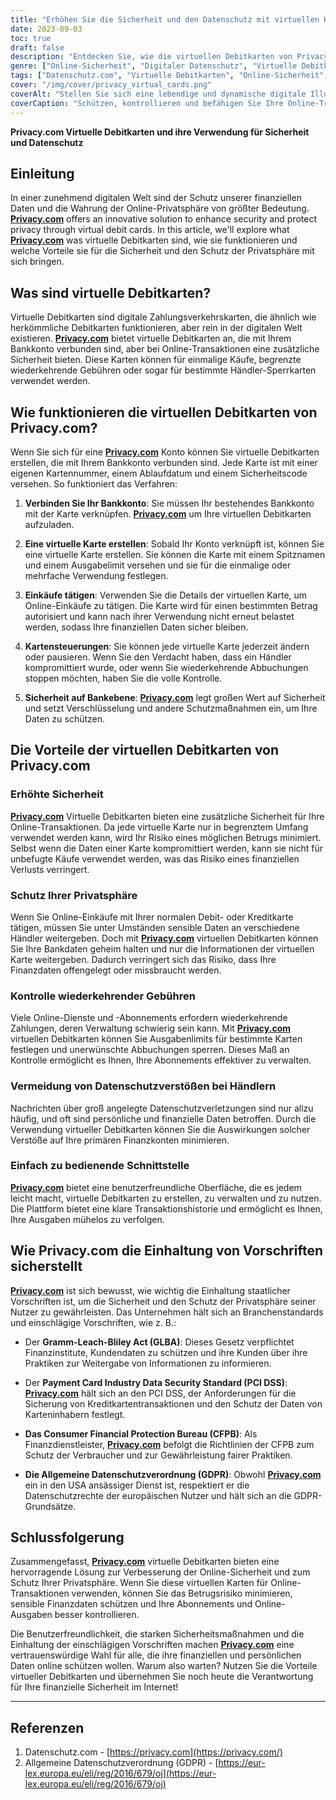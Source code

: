```yaml
---
title: "Erhöhen Sie die Sicherheit und den Datenschutz mit virtuellen Karten von Privacy.com"
date: 2023-09-03
toc: true
draft: false
description: "Entdecken Sie, wie die virtuellen Debitkarten von Privacy.com Ihre Online-Sicherheit erhöhen und Ihre Privatsphäre schützen können, während sie gleichzeitig eine einfache Kontrolle über Transaktionen und Abonnements bieten."
genre: ["Online-Sicherheit", "Digitaler Datenschutz", "Virtuelle Debitkarten", "Finanzieller Schutz", "Online-Transaktionen", "Betrugsbekämpfung", "Datenschutz", "Finanzieller Datenschutz", "Cybersecurity", "Persönliche Finanzen"]
tags: ["Datenschutz.com", "Virtuelle Debitkarten", "Online-Sicherheit", "Digitaler Datenschutz", "Finanzieller Schutz", "Datenverschlüsselung", "Betrugsbekämpfung", "Sichere Transaktionen", "Sicherheit auf Bankebene", "Datenschutz-Kontrollen", "Wiederkehrende Kosten", "Händler-Sperrkarten", "Schutz finanzieller Daten", "Zahlungssicherheit", "Datenschutzbestimmungen", "Einhaltung der Vorschriften", "PCI DSS", "GDPR", "Büro für Verbraucherfinanzschutz", "Finanztechnologie", "Sichere Online-Zahlungen", "Virtuelle Karten für den Datenschutz", "Kontrollierte Ausgaben", "Online-Abonnements", "Persönliches Finanzmanagement", "Prävention von Datenschutzverletzungen", "Sicherer digitaler Zahlungsverkehr", "Cybersecurity-Lösungen", "Schutz von Finanzinformationen", "Verbesserter Datenschutz"]
cover: "/img/cover/privacy_virtual_cards.png"
coverAlt: "Stellen Sie sich eine lebendige und dynamische digitale Illustration vor, die eine abgeschirmte virtuelle Karte zeigt, die ein Schlosssymbol schützt, das die verbesserte Sicherheit und den Schutz der Privatsphäre darstellt, die die virtuellen Debitkarten von Privacy.com bieten."
coverCaption: "Schützen, kontrollieren und befähigen Sie Ihre Online-Transaktionen."
---
```


**Privacy.com Virtuelle Debitkarten und ihre Verwendung für Sicherheit und Datenschutz**

## Einleitung

In einer zunehmend digitalen Welt sind der Schutz unserer finanziellen Daten und die Wahrung der Online-Privatsphäre von größter Bedeutung. [**Privacy.com**](https://privacy.com/) offers an innovative solution to enhance security and protect privacy through virtual debit cards. In this article, we'll explore what [**Privacy.com**](https://privacy.com/) was virtuelle Debitkarten sind, wie sie funktionieren und welche Vorteile sie für die Sicherheit und den Schutz der Privatsphäre mit sich bringen.

## Was sind virtuelle Debitkarten?

Virtuelle Debitkarten sind digitale Zahlungsverkehrskarten, die ähnlich wie herkömmliche Debitkarten funktionieren, aber rein in der digitalen Welt existieren. [**Privacy.com**](https://privacy.com/) bietet virtuelle Debitkarten an, die mit Ihrem Bankkonto verbunden sind, aber bei Online-Transaktionen eine zusätzliche Sicherheit bieten. Diese Karten können für einmalige Käufe, begrenzte wiederkehrende Gebühren oder sogar für bestimmte Händler-Sperrkarten verwendet werden.

## Wie funktionieren die virtuellen Debitkarten von Privacy.com?

Wenn Sie sich für eine [**Privacy.com**](https://privacy.com/) Konto können Sie virtuelle Debitkarten erstellen, die mit Ihrem Bankkonto verbunden sind. Jede Karte ist mit einer eigenen Kartennummer, einem Ablaufdatum und einem Sicherheitscode versehen. So funktioniert das Verfahren:

1. **Verbinden Sie Ihr Bankkonto**: Sie müssen Ihr bestehendes Bankkonto mit der Karte verknüpfen. [**Privacy.com**](https://privacy.com/) um Ihre virtuellen Debitkarten aufzuladen.

2. **Eine virtuelle Karte erstellen**: Sobald Ihr Konto verknüpft ist, können Sie eine virtuelle Karte erstellen. Sie können die Karte mit einem Spitznamen und einem Ausgabelimit versehen und sie für die einmalige oder mehrfache Verwendung festlegen.

3. **Einkäufe tätigen**: Verwenden Sie die Details der virtuellen Karte, um Online-Einkäufe zu tätigen. Die Karte wird für einen bestimmten Betrag autorisiert und kann nach ihrer Verwendung nicht erneut belastet werden, sodass Ihre finanziellen Daten sicher bleiben.

4. **Kartensteuerungen**: Sie können jede virtuelle Karte jederzeit ändern oder pausieren. Wenn Sie den Verdacht haben, dass ein Händler kompromittiert wurde, oder wenn Sie wiederkehrende Abbuchungen stoppen möchten, haben Sie die volle Kontrolle.

5. **Sicherheit auf Bankebene**: [**Privacy.com**](https://privacy.com/) legt großen Wert auf Sicherheit und setzt Verschlüsselung und andere Schutzmaßnahmen ein, um Ihre Daten zu schützen.

## Die Vorteile der virtuellen Debitkarten von Privacy.com

### Erhöhte Sicherheit

[**Privacy.com**](https://privacy.com/) Virtuelle Debitkarten bieten eine zusätzliche Sicherheit für Ihre Online-Transaktionen. Da jede virtuelle Karte nur in begrenztem Umfang verwendet werden kann, wird Ihr Risiko eines möglichen Betrugs minimiert. Selbst wenn die Daten einer Karte kompromittiert werden, kann sie nicht für unbefugte Käufe verwendet werden, was das Risiko eines finanziellen Verlusts verringert.

### Schutz Ihrer Privatsphäre

Wenn Sie Online-Einkäufe mit Ihrer normalen Debit- oder Kreditkarte tätigen, müssen Sie unter Umständen sensible Daten an verschiedene Händler weitergeben. Doch mit [**Privacy.com**](https://privacy.com/) virtuellen Debitkarten können Sie Ihre Bankdaten geheim halten und nur die Informationen der virtuellen Karte weitergeben. Dadurch verringert sich das Risiko, dass Ihre Finanzdaten offengelegt oder missbraucht werden.

### Kontrolle wiederkehrender Gebühren

Viele Online-Dienste und -Abonnements erfordern wiederkehrende Zahlungen, deren Verwaltung schwierig sein kann. Mit [**Privacy.com**](https://privacy.com/) virtuellen Debitkarten können Sie Ausgabenlimits für bestimmte Karten festlegen und unerwünschte Abbuchungen sperren. Dieses Maß an Kontrolle ermöglicht es Ihnen, Ihre Abonnements effektiver zu verwalten.

### Vermeidung von Datenschutzverstößen bei Händlern

Nachrichten über groß angelegte Datenschutzverletzungen sind nur allzu häufig, und oft sind persönliche und finanzielle Daten betroffen. Durch die Verwendung virtueller Debitkarten können Sie die Auswirkungen solcher Verstöße auf Ihre primären Finanzkonten minimieren.

### Einfach zu bedienende Schnittstelle

[**Privacy.com**](https://privacy.com/) bietet eine benutzerfreundliche Oberfläche, die es jedem leicht macht, virtuelle Debitkarten zu erstellen, zu verwalten und zu nutzen. Die Plattform bietet eine klare Transaktionshistorie und ermöglicht es Ihnen, Ihre Ausgaben mühelos zu verfolgen.

## Wie Privacy.com die Einhaltung von Vorschriften sicherstellt

[**Privacy.com**](https://privacy.com/) ist sich bewusst, wie wichtig die Einhaltung staatlicher Vorschriften ist, um die Sicherheit und den Schutz der Privatsphäre seiner Nutzer zu gewährleisten. Das Unternehmen hält sich an Branchenstandards und einschlägige Vorschriften, wie z. B.:

- Der **Gramm-Leach-Bliley Act (GLBA)**: Dieses Gesetz verpflichtet Finanzinstitute, Kundendaten zu schützen und ihre Kunden über ihre Praktiken zur Weitergabe von Informationen zu informieren.

- Der **Payment Card Industry Data Security Standard (PCI DSS)**: [**Privacy.com**](https://privacy.com/) hält sich an den PCI DSS, der Anforderungen für die Sicherung von Kreditkartentransaktionen und den Schutz der Daten von Karteninhabern festlegt.

- **Das Consumer Financial Protection Bureau (CFPB)**: Als Finanzdienstleister, [**Privacy.com**](https://privacy.com/) befolgt die Richtlinien der CFPB zum Schutz der Verbraucher und zur Gewährleistung fairer Praktiken.

- **Die Allgemeine Datenschutzverordnung (GDPR)**: Obwohl [**Privacy.com**](https://privacy.com/) ein in den USA ansässiger Dienst ist, respektiert er die Datenschutzrechte der europäischen Nutzer und hält sich an die GDPR-Grundsätze.

## Schlussfolgerung

Zusammengefasst, [**Privacy.com**](https://privacy.com/) virtuelle Debitkarten bieten eine hervorragende Lösung zur Verbesserung der Online-Sicherheit und zum Schutz Ihrer Privatsphäre. Wenn Sie diese virtuellen Karten für Online-Transaktionen verwenden, können Sie das Betrugsrisiko minimieren, sensible Finanzdaten schützen und Ihre Abonnements und Online-Ausgaben besser kontrollieren.

Die Benutzerfreundlichkeit, die starken Sicherheitsmaßnahmen und die Einhaltung der einschlägigen Vorschriften machen [**Privacy.com**](https://privacy.com/) eine vertrauenswürdige Wahl für alle, die ihre finanziellen und persönlichen Daten online schützen wollen. Warum also warten? Nutzen Sie die Vorteile virtueller Debitkarten und übernehmen Sie noch heute die Verantwortung für Ihre finanzielle Sicherheit im Internet!

______

## Referenzen

1. Datenschutz.com - [https://privacy.com](https://privacy.com/)
2. Allgemeine Datenschutzverordnung (GDPR) - [https://eur-lex.europa.eu/eli/reg/2016/679/oj](https://eur-lex.europa.eu/eli/reg/2016/679/oj)
